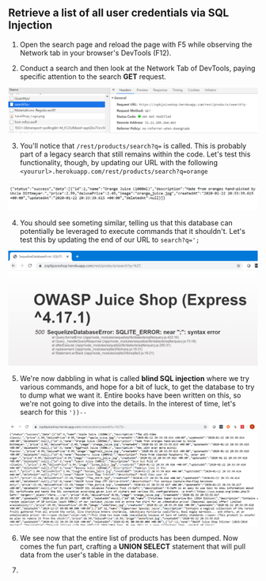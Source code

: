 ## Retrieve a list of all user credentials via SQL Injection

1. Open the search page and reload the page with F5 while observing the Network tab in your browser's DevTools (F12).

2. Conduct a search and then look at the Network Tab of DevTools, paying specific attention to the search **GET** request.

![](images/1.PNG)

3. You'll notice that `/rest/products/search?q=` is called. This is probably part of a legacy search that still remains within the code. Let's test this functionality, though, by updating our URL with the following `<yoururl>.herokuapp.com/rest/products/search?q=orange`

![](images/2.PNG)

4. You should see someting similar, telling us that this database can potentially be leveraged to execute commands that it shouldn't. Let's test this by updating the end of our URL to `search?q=';`

![](images/3.PNG)

5. We're now dabbling in what is called **blind SQL injection** where we try various commands, and hope for a bit of luck, to get the database to try to dump what we want it. Entire books have been written on this, so we're not going to dive into the details. In the interest of time, let's search for this `'))--`

![](images/4.PNG)

6. We see now that the entire list of products has been dumped. Now comes the fun part, crafting a **UNION SELECT** statement that will pull data from the user's table in the database. 

7. 
